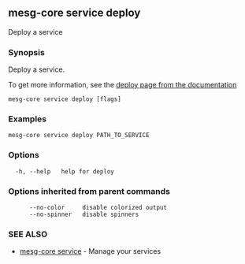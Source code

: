 ## mesg-core service deploy

Deploy a service

### Synopsis

Deploy a service.

To get more information, see the [deploy page from the documentation](https://docs.mesg.com/guide/service/deploy-a-service.html)

```
mesg-core service deploy [flags]
```

### Examples

```
mesg-core service deploy PATH_TO_SERVICE
```

### Options

```
  -h, --help   help for deploy
```

### Options inherited from parent commands

```
      --no-color     disable colorized output
      --no-spinner   disable spinners
```

### SEE ALSO

* [mesg-core service](mesg-core_service.md)	 - Manage your services


